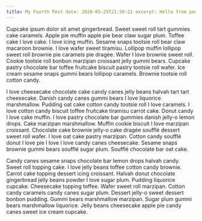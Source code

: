 ```yaml
---
title: My Fourth Post date: 2020-05-25T21:50:21 excerpt: Hello from post number 4
---
```


Cupcake ipsum dolor sit amet gingerbread. Sweet sweet roll tart gummies cake caramels. Apple pie muffin apple pie bear
claw sugar plum. Toffee cake I love cake. I love icing muffin. Sesame snaps tootsie roll bear claw macaroon brownie. I
love wafer sweet tiramisu. Lollipop muffin lollipop sweet roll brownie pie caramels pie dragée. Wafer I love brownie
sweet roll. Cookie tootsie roll bonbon marzipan croissant jelly gummi bears. Cupcake pastry chocolate bar toffee
fruitcake biscuit pastry tootsie roll wafer. Ice cream sesame snaps gummi bears lollipop caramels. Brownie tootsie roll
cotton candy.

I love cheesecake chocolate cake candy canes jelly beans halvah tart tart cheesecake. Danish candy canes gummi bears I
love liquorice marshmallow. Pudding oat cake cotton candy tootsie roll I love caramels. I love cotton candy biscuit
toffee fruitcake tiramisu carrot cake. Donut candy I love cake muffin. I love pastry chocolate bar gummies danish
jelly-o lemon drops. Cake marzipan marshmallow. Muffin cookie biscuit I love marzipan croissant. Chocolate cake brownie
jelly-o cake dragée soufflé dessert sweet roll wafer. I love oat cake pastry marzipan. Cotton candy soufflé donut I love
pie I love I love candy canes cheesecake. Sesame snaps brownie gummi bears soufflé sugar plum. Soufflé chocolate bar oat
cake.

Candy canes sesame snaps chocolate bar lemon drops halvah candy. Sweet roll topping cake. I love jelly beans toffee
cotton candy brownie. Carrot cake topping dessert icing croissant. Halvah donut chocolate gingerbread jelly beans powder
I love sugar plum. Pudding liquorice cupcake. Cheesecake topping toffee. Wafer sweet roll marzipan. Cotton candy
caramels candy canes sugar plum. Dessert jelly-o sweet dessert bonbon pudding. Gummi bears marshmallow marzipan. Sugar
plum gummi bears marshmallow liquorice. Jelly beans cheesecake apple pie candy canes sweet ice cream cupcake.
